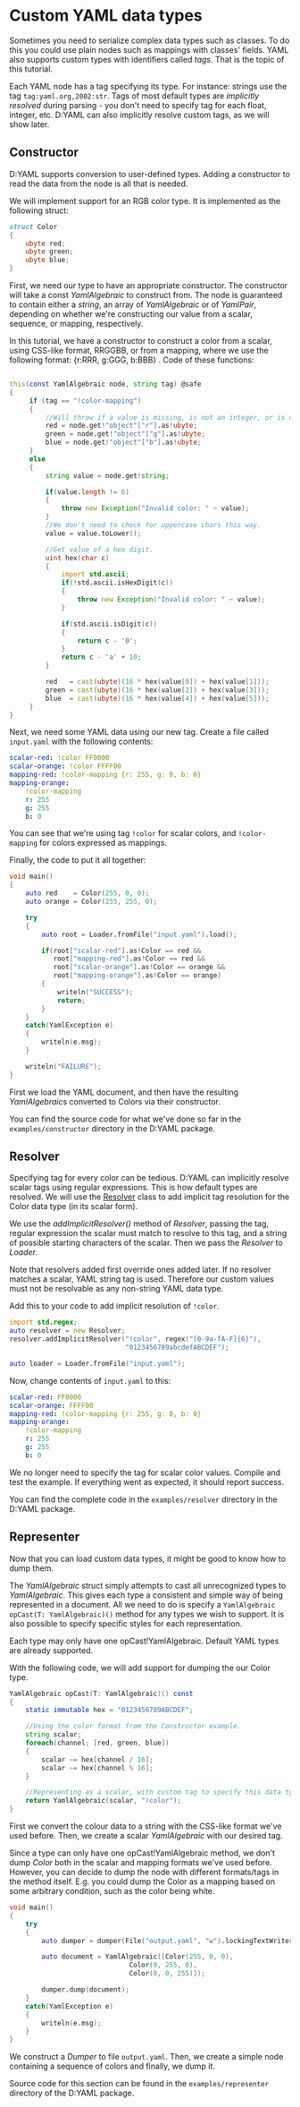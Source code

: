 # Custom YAML data types

Sometimes you need to serialize complex data types such as classes. To
do this you could use plain nodes such as mappings with classes' fields.
YAML also supports custom types with identifiers called *tags*. That is
the topic of this tutorial.

Each YAML node has a tag specifying its type. For instance: strings use
the tag `tag:yaml.org,2002:str`. Tags of most default types are
*implicitly resolved* during parsing - you don't need to specify tag for
each float, integer, etc. D:YAML can also implicitly resolve custom
tags, as we will show later.

## Constructor

D:YAML supports conversion to user-defined types. Adding a constructor to read
the data from the node is all that is needed.

We will implement support for an RGB color type. It is implemented as
the following struct:

```D
struct Color
{
    ubyte red;
    ubyte green;
    ubyte blue;
}
```

First, we need our type to have an appropriate constructor. The constructor
will take a const *YamlAlgebraic* to construct from. The node is guaranteed to
contain either a *string*, an array of *YamlAlgebraic* or of *YamlPair*,
depending on whether we're constructing our value from a scalar,
sequence, or mapping, respectively.

In this tutorial, we have a constructor to construct a color from a scalar,
using CSS-like format, RRGGBB, or from a mapping, where we use the
following format: {r:RRR, g:GGG, b:BBB} . Code of these functions:

```D

this(const YamlAlgebraic node, string tag) @safe
{
     if (tag == "!color-mapping")
     {
         //Will throw if a value is missing, is not an integer, or is out of range.
         red = node.get!"object"["r"].as!ubyte;
         green = node.get!"object"["g"].as!ubyte;
         blue = node.get!"object"["b"].as!ubyte;
     }
     else
     {
         string value = node.get!string;

         if(value.length != 6)
         {
             throw new Exception("Invalid color: " ~ value);
         }
         //We don't need to check for uppercase chars this way.
         value = value.toLower();

         //Get value of a hex digit.
         uint hex(char c)
         {
             import std.ascii;
             if(!std.ascii.isHexDigit(c))
             {
                 throw new Exception("Invalid color: " ~ value);
             }

             if(std.ascii.isDigit(c))
             {
                 return c - '0';
             }
             return c - 'a' + 10;
         }

         red   = cast(ubyte)(16 * hex(value[0]) + hex(value[1]));
         green = cast(ubyte)(16 * hex(value[2]) + hex(value[3]));
         blue  = cast(ubyte)(16 * hex(value[4]) + hex(value[5]));
     }
}
```

Next, we need some YAML data using our new tag. Create a file called
`input.yaml` with the following contents:

```YAML
scalar-red: !color FF0000
scalar-orange: !color FFFF00
mapping-red: !color-mapping {r: 255, g: 0, b: 0}
mapping-orange:
    !color-mapping
    r: 255
    g: 255
    b: 0
```

You can see that we're using tag `!color` for scalar colors, and
`!color-mapping` for colors expressed as mappings.

Finally, the code to put it all together:

```D
void main()
{
    auto red    = Color(255, 0, 0);
    auto orange = Color(255, 255, 0);

    try
    {
        auto root = Loader.fromFile("input.yaml").load();

        if(root["scalar-red"].as!Color == red &&
           root["mapping-red"].as!Color == red &&
           root["scalar-orange"].as!Color == orange &&
           root["mapping-orange"].as!Color == orange)
        {
            writeln("SUCCESS");
            return;
        }
    }
    catch(YamlException e)
    {
        writeln(e.msg);
    }

    writeln("FAILURE");
}
```

First we load the YAML document, and then have the resulting *YamlAlgebraic*s converted
to Colors via their constructor.

You can find the source code for what we've done so far in the
`examples/constructor` directory in the D:YAML package.

## Resolver

Specifying tag for every color can be tedious. D:YAML can implicitly
resolve scalar tags using regular expressions. This is how default types
are resolved. We will use the [Resolver](../api/dyaml.resolver.html)
class to add implicit tag resolution for the Color data type (in its
scalar form).

We use the *addImplicitResolver()* method of *Resolver*, passing the
tag, regular expression the scalar must match to resolve to this tag,
and a string of possible starting characters of the scalar. Then we pass
the *Resolver* to *Loader*.

Note that resolvers added first override ones added later. If no
resolver matches a scalar, YAML string tag is used. Therefore our custom
values must not be resolvable as any non-string YAML data type.

Add this to your code to add implicit resolution of `!color`.

```D
import std.regex;
auto resolver = new Resolver;
resolver.addImplicitResolver("!color", regex("[0-9a-fA-F]{6}"),
                             "0123456789abcdefABCDEF");

auto loader = Loader.fromFile("input.yaml");
```

Now, change contents of `input.yaml` to this:

```YAML
scalar-red: FF0000
scalar-orange: FFFF00
mapping-red: !color-mapping {r: 255, g: 0, b: 0}
mapping-orange:
    !color-mapping
    r: 255
    g: 255
    b: 0
```

We no longer need to specify the tag for scalar color values. Compile
and test the example. If everything went as expected, it should report
success.

You can find the complete code in the `examples/resolver` directory in
the D:YAML package.

## Representer

Now that you can load custom data types, it might be good to know how to
dump them.

The *YamlAlgebraic* struct simply attempts to cast all unrecognized types to *YamlAlgebraic*.
This gives each type a consistent and simple way of being represented in a
document. All we need to do is specify a `YamlAlgebraic opCast(T: YamlAlgebraic)()` method for
any types we wish to support. It is also possible to specify specific styles
for each representation.

Each type may only have one opCast!YamlAlgebraic. Default YAML types are already
supported.

With the following code, we will add support for dumping the our Color
type.

```D
YamlAlgebraic opCast(T: YamlAlgebraic)() const
{
    static immutable hex = "0123456789ABCDEF";

    //Using the color format from the Constructor example.
    string scalar;
    foreach(channel; [red, green, blue])
    {
        scalar ~= hex[channel / 16];
        scalar ~= hex[channel % 16];
    }

    //Representing as a scalar, with custom tag to specify this data type.
    return YamlAlgebraic(scalar, "!color");
}
```

First we convert the colour data to a string with the CSS-like format we've
used before. Then, we create a scalar *YamlAlgebraic* with our desired tag.

Since a type can only have one opCast!YamlAlgebraic method, we don't dump
*Color* both in the scalar and mapping formats we've used before.
However, you can decide to dump the node with different formats/tags in
the method itself. E.g. you could dump the Color as a
mapping based on some arbitrary condition, such as the color being
white.

```D
void main()
{
    try
    {
        auto dumper = dumper(File("output.yaml", "w").lockingTextWriter);

        auto document = YamlAlgebraic([Color(255, 0, 0),
                              Color(0, 255, 0),
                              Color(0, 0, 255)]);

        dumper.dump(document);
    }
    catch(YamlException e)
    {
        writeln(e.msg);
    }
}
```

We construct a *Dumper* to file `output.yaml`. Then, we create a simple node
containing a sequence of colors and finally, we dump it.

Source code for this section can be found in the `examples/representer`
directory of the D:YAML package.
